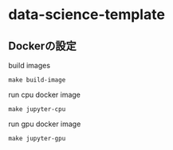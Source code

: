 # data-science-template
## Dockerの設定
build images
```
make build-image
```

run cpu docker image
```
make jupyter-cpu
```

run gpu docker image
```
make jupyter-gpu
```
